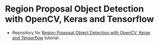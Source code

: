 # Region Proposal Object Detection with OpenCV, Keras and Tensorflow
- Repository for [Region Proposal Object Detection with OpenCV, Keras and Tensorflow](https://www.pyimagesearch.com/2020/07/06/region-proposal-object-detection-with-opencv-keras-and-tensorflow/) tutorial.
